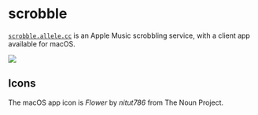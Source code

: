 # scrobble

[`scrobble.allele.cc`](https://scrobble.allele.cc) is an Apple Music scrobbling
service, with a client app available for macOS.

![](https://i.imgur.com/oO6k4R4.jpg)

## Icons

The macOS app icon is _Flower_ by _nitut786_ from The Noun Project.
